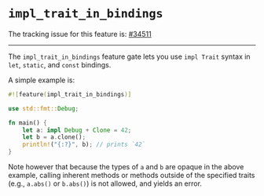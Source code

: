 # `impl_trait_in_bindings`

The tracking issue for this feature is: [#34511]

[#34511]: https://github.com/rust-lang/rust/issues/34511

------------------------

The `impl_trait_in_bindings` feature gate lets you use `impl Trait` syntax in
`let`, `static`, and `const` bindings.

A simple example is:

```rust
#![feature(impl_trait_in_bindings)]

use std::fmt::Debug;

fn main() {
    let a: impl Debug + Clone = 42;
    let b = a.clone();
    println!("{:?}", b); // prints `42`
}
```

Note however that because the types of `a` and `b` are opaque in the above
example, calling inherent methods or methods outside of the specified traits
(e.g., `a.abs()` or `b.abs()`) is not allowed, and yields an error.
